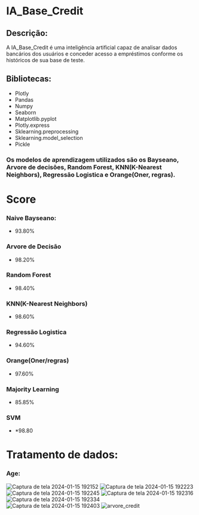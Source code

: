 # IA_Base_Credit
 
## Descrição:
A IA_Base_Credit é uma inteligência artificial capaz de analisar dados bancários dos usuários e conceder acesso a empréstimos conforme os históricos de sua base de teste.

## Bibliotecas:
- Plotly
- Pandas
- Numpy
- Seaborn
- Matplotlib.pyplot
- Plotly.express
- Sklearning.preprocessing
- Sklearning.model_selection
- Pickle

### Os modelos de aprendizagem utilizados são os Bayseano, Arvore de decisões, Random Forest, KNN(K-Nearest Neighbors), Regressão Logistica e Orange(Oner, regras).

# Score
### Naive Bayseano:
- 93.80%
### Arvore de Decisão
- 98.20%
### Random Forest
- 98.40%
### KNN(K-Nearest Neighbors)
- 98.60%
### Regressão Logistica
- 94.60%
### Orange(Oner/regras)
- 97.60%
### Majority Learning
- 85.85%
### SVM
- *98.80

# Tratamento de dados:
### Age:
![Captura de tela 2024-01-15 192152](https://github.com/AndreMoreira00/Base_Credito/assets/59531553/6772022f-8f6e-45a3-8eb2-098b87d4b2ad)
![Captura de tela 2024-01-15 192223](https://github.com/AndreMoreira00/Base_Credito/assets/59531553/c1c3baff-ee02-4098-849b-a01d2da56db5)
![Captura de tela 2024-01-15 192245](https://github.com/AndreMoreira00/Base_Credito/assets/59531553/3b13e8b8-c30a-40b1-994a-52d37000db03)
![Captura de tela 2024-01-15 192316](https://github.com/AndreMoreira00/Base_Credito/assets/59531553/8afd0b32-8108-47d0-ab58-3e3e9714df33)
![Captura de tela 2024-01-15 192334](https://github.com/AndreMoreira00/Base_Credito/assets/59531553/5372110d-96a1-42dc-b4b8-8f6fe2105f8a)
![Captura de tela 2024-01-15 192403](https://github.com/AndreMoreira00/Base_Credito/assets/59531553/bd0253dc-1dc2-46bc-b027-bcafa7972ee6)
![arvore_credit](https://github.com/AndreMoreira00/Base_Credito/assets/59531553/6597e02d-7b8c-4cae-b12d-920f8b1555f3)
#

